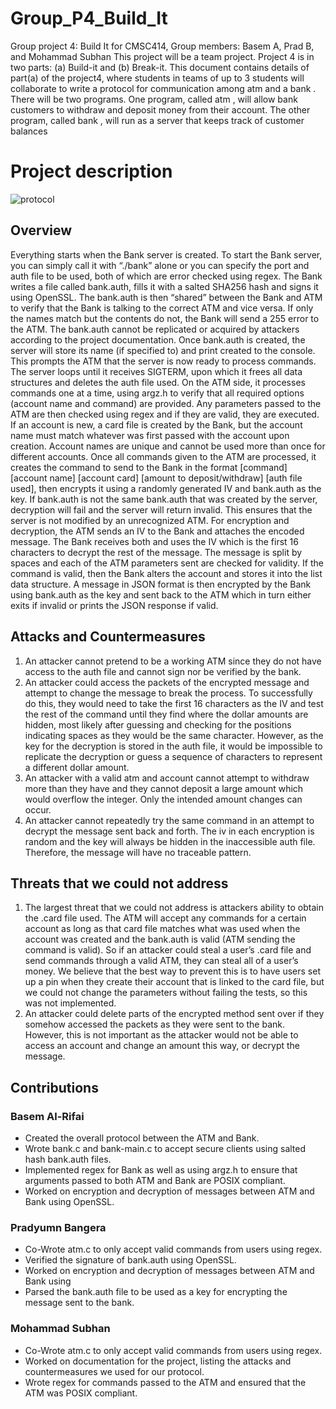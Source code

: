 # Group_P4_Build_It
Group project 4: Build It for CMSC414, Group members: Basem A, Prad B, and Mohammad Subhan
This project will be a team project. Project 4 is in two parts: (a) Build-it and 
(b) Break-it. This document contains details of part(a) of the project4, 
where students in teams of up to 3 students will collaborate to write a 
protocol for communication among atm and a bank . There will be two 
programs. One program, called atm , will allow bank customers to 
withdraw and deposit money from their account. The other program, 
called bank , will run as a server that keeps track of customer balances

# Project description
![protocol](https://user-images.githubusercontent.com/32045565/137764445-981533ef-62d9-47b0-ac77-aaeedc182861.png)

## Overview
Everything starts when the Bank server is created. To start the Bank server, you can simply call
it with “./bank” alone or you can specify the port and auth file to be used, both of which are error
checked using regex. The Bank writes a file called bank.auth, fills it with a salted SHA256 hash
and signs it using OpenSSL. The bank.auth is then “shared” between the Bank and ATM to
verify that the Bank is talking to the correct ATM and vice versa. If only the names match but
the contents do not, the Bank will send a 255 error to the ATM. The bank.auth cannot be
replicated or acquired by attackers according to the project documentation. Once bank.auth is
created, the server will store its name (if specified to) and print created to the console. This
prompts the ATM that the server is now ready to process commands. The server loops until it
receives SIGTERM, upon which it frees all data structures and deletes the auth file used.
On the ATM side, it processes commands one at a time, using argz.h to verify that all
required options (account name and command) are provided. Any parameters passed to the ATM
are then checked using regex and if they are valid, they are executed. If an account is new, a card
file is created by the Bank, but the account name must match whatever was first passed with the
account upon creation. Account names are unique and cannot be used more than once for
different accounts. Once all commands given to the ATM are processed, it creates the command
to send to the Bank in the format [command] [account name] [account card] [amount to
deposit/withdraw] [auth file used], then encrypts it using a randomly generated IV and bank.auth
as the key. If bank.auth is not the same bank.auth that was created by the server, decryption will
fail and the server will return invalid. This ensures that the server is not modified by an
unrecognized ATM. For encryption and decryption, the ATM sends an IV to the Bank and
attaches the encoded message. The Bank receives both and uses the IV which is the first 16
characters to decrypt the rest of the message. The message is split by spaces and each of the
ATM parameters sent are checked for validity. If the command is valid, then the Bank alters the
account and stores it into the list data structure. A message in JSON format is then encrypted by
the Bank using bank.auth as the key and sent back to the ATM which in turn either exits if
invalid or prints the JSON response if valid.

## Attacks and Countermeasures
1. An attacker cannot pretend to be a working ATM since they do not have access to the
auth file and cannot sign nor be verified by the bank.
2. An attacker could access the packets of the encrypted message and attempt to change the
message to break the process. To successfully do this, they would need to take the first 16
characters as the IV and test the rest of the command until they find where the dollar
amounts are hidden, most likely after guessing and checking for the positions indicating
spaces as they would be the same character. However, as the key for the decryption is
stored in the auth file, it would be impossible to replicate the decryption or guess a
sequence of characters to represent a different dollar amount.
3. An attacker with a valid atm and account cannot attempt to withdraw more than they
have and they cannot deposit a large amount which would overflow the integer. Only the
intended amount changes can occur.
4. An attacker cannot repeatedly try the same command in an attempt to decrypt the
message sent back and forth. The iv in each encryption is random and the key will always
be hidden in the inaccessible auth file. Therefore, the message will have no traceable
pattern.

## Threats that we could not address
1. The largest threat that we could not address is attackers ability to obtain the .card file
used. The ATM will accept any commands for a certain account as long as that card file
matches what was used when the account was created and the bank.auth is valid (ATM
sending the command is valid). So if an attacker could steal a user’s .card file and send
commands through a valid ATM, they can steal all of a user’s money. We believe that the
best way to prevent this is to have users set up a pin when they create their account that is
linked to the card file, but we could not change the parameters without failing the tests, so
this was not implemented.
2. An attacker could delete parts of the encrypted method sent over if they somehow
accessed the packets as they were sent to the bank. However, this is not important as the
attacker would not be able to access an account and change an amount this way, or
decrypt the message.

## Contributions
### Basem Al-Rifai
- Created the overall protocol between the ATM and Bank.
- Wrote bank.c and bank-main.c to accept secure clients using salted hash bank.auth files.
- Implemented regex for Bank as well as using argz.h to ensure that arguments passed to
both ATM and Bank are POSIX compliant.
- Worked on encryption and decryption of messages between ATM and Bank using
OpenSSL.

### Pradyumn Bangera
- Co-Wrote atm.c to only accept valid commands from users using regex.
- Verified the signature of bank.auth using OpenSSL.
- Worked on encryption and decryption of messages between ATM and Bank using
- Parsed the bank.auth file to be used as a key for encrypting the message sent to the bank.

### Mohammad Subhan
- Co-Wrote atm.c to only accept valid commands from users using regex.
- Worked on documentation for the project, listing the attacks and countermeasures we
used for our protocol.
- Wrote regex for commands passed to the ATM and ensured that the ATM was POSIX
compliant.
